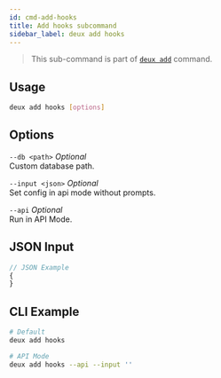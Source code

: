 ```yaml
---
id: cmd-add-hooks
title: Add hooks subcommand
sidebar_label: deux add hooks
---
```


> This sub-command is part of [`deux add`](cmd-add.html) command.

## Usage
```bash
deux add hooks [options]
```

## Options
`--db <path>` *Optional*  
Custom database path.

`--input <json>` *Optional*  
Set config in api mode without prompts.

`--api` *Optional*  
Run in API Mode.

## JSON Input
```javascript 
// JSON Example
{
}
```

## CLI Example
```bash
# Default
deux add hooks

# API Mode
deux add hooks --api --input ''
```
